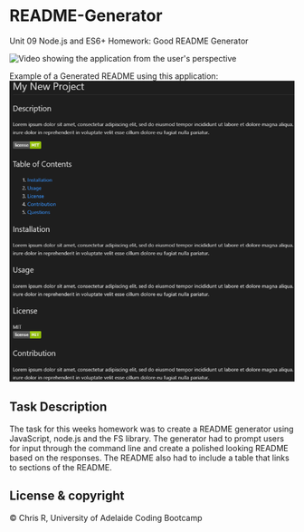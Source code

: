 # README-Generator
Unit 09 Node.js and ES6+ Homework: Good README Generator

![Video showing the application from the user's perspective](https://vimeo.com/439501742)

Example of a Generated README using this application:
![Example of Generated Readme](Assets/Generated-README-Example.png)

## Task Description

The task for this weeks homework was to create a README generator using JavaScript, node.js and the FS library. The generator had to prompt users for input through the command line and create a polished looking README based on the responses. The README also had to include a table that links to sections of the README.



## License & copyright

© Chris R, University of Adelaide Coding Bootcamp
